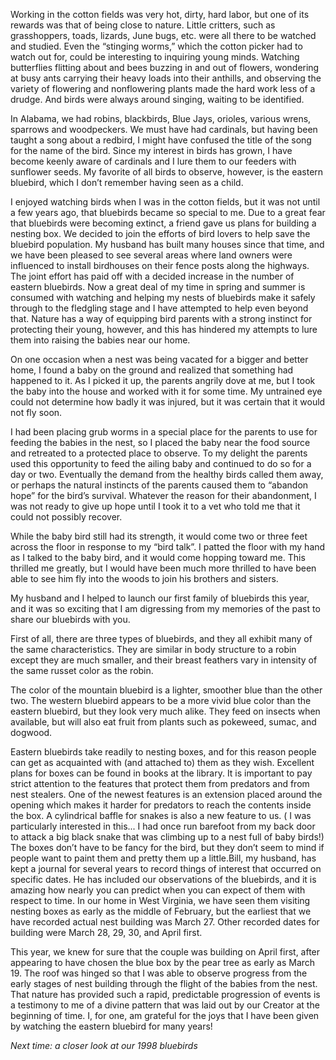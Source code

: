 Working in the cotton fields was very hot, dirty, hard labor, but one of its rewards was that of being close to nature. Little critters, such as grasshoppers, toads, lizards, June bugs, etc. were all there to be watched and studied. Even the “stinging worms,” which the cotton picker had to watch out for, could be interesting to inquiring young minds. Watching butterflies flitting about and bees buzzing in and out of flowers, wondering at busy ants carrying their heavy loads into their anthills, and observing the variety of flowering and nonflowering plants made the hard work less of a drudge. And birds were always around singing, waiting to be identified.

In Alabama, we had robins, blackbirds, Blue Jays, orioles, various wrens, sparrows and woodpeckers. We must have had cardinals, but having been taught a song about a redbird, I might have confused the title of the song for the name of the bird. Since my interest in birds has grown, I have become keenly aware of cardinals and I lure them to our feeders with sunflower seeds. My favorite of all birds to observe, however, is the eastern bluebird, which I don’t remember having seen as a child.

I enjoyed watching birds when I was in the cotton fields, but it was not until a few years ago, that bluebirds became so special to me. Due to a great fear that bluebirds were becoming extinct, a friend gave us plans for building a nesting box. We decided to join the efforts of bird lovers to help save the bluebird population. My husband has built many houses since that time, and we have been pleased to see several areas where land owners were influenced to install birdhouses on their fence posts along the highways. The joint effort has paid off with a decided increase in the number of eastern bluebirds. Now a great deal of my time in spring and summer is consumed with watching and helping my nests of bluebirds make it safely through to the fledgling stage and I have attempted to help even beyond that. Nature has a way of equipping bird parents with a strong instinct for protecting their young, however, and this has hindered my attempts to lure them into raising the babies near our home.

On one occasion when a nest was being vacated for a bigger and better home, I found a baby on the ground and realized that something had happened to it. As I picked it up, the parents angrily dove at me, but I took the baby into the house and worked with it for some time. My untrained eye could not determine how badly it was injured, but it was certain that it would not fly soon.

I had been placing grub worms in a special place for the parents to use for feeding the babies in the nest, so I placed the baby near the food source and retreated to a protected place to observe. To my delight the parents used this opportunity to feed the ailing baby and continued to do so for a day or two. Eventually the demand from the healthy birds called them away, or perhaps the natural instincts of the parents caused them to “abandon hope” for the bird’s survival. Whatever the reason for their abandonment, I was not ready to give up hope until I took it to a vet who told me that it could not possibly recover.

While the baby bird still had its strength, it would come two or three feet across the floor in response to my “bird talk”. I patted the floor with my hand as I talked to the baby bird, and it would come hopping toward me. This thrilled me greatly, but I would have been much more thrilled to have been able to see him fly into the woods to join his brothers and sisters.

My husband and I helped to launch our first family of bluebirds this year, and it was so exciting that I am digressing from my memories of the past to share our bluebirds with you.

First of all, there are three types of bluebirds, and they all exhibit many of the same characteristics. They are similar in body structure to a robin except they are much smaller, and their breast feathers vary in intensity of the same russet color as the robin.

The color of the mountain bluebird is a lighter, smoother blue than the other two. The western bluebird appears to be a more vivid blue color than the eastern bluebird, but they look very much alike. They feed on insects when available, but will also eat fruit from plants such as pokeweed, sumac, and dogwood.

Eastern bluebirds take readily to nesting boxes, and for this reason people can get as acquainted with (and attached to) them as they wish. Excellent plans for boxes can be found in books at the library. It is important to pay strict attention to the features that protect them from predators and from nest stealers. One of the newest features is an extension placed around the opening which makes it harder for predators to reach the contents inside the box. A cylindrical baffle for snakes is also a new feature to us. ( I was particularly interested in this... I had once run barefoot from my back door to attack a big black snake that was climbing up to a nest full of baby birds!) The boxes don’t have to be fancy for the bird, but they don’t seem to mind if people want to paint them and pretty them up a little.Bill, my husband, has kept a journal for several years to record things of interest that occurred on specific dates. He has included our observations of the bluebirds, and it is amazing how nearly you can predict when you can expect of them with respect to time. In our home in West Virginia, we have seen them visiting nesting boxes as early as the middle of February, but the earliest that we have recorded actual nest building was March 27. Other recorded dates for building were March 28, 29, 30, and April first.

This year, we knew for sure that the couple was building on April first, after appearing to have chosen the blue box by the pear tree as early as March 19. The roof was hinged so that I was able to observe progress from the early stages of nest building through the flight of the babies from the nest. That nature has provided such a rapid, predictable progression of events is a testimony to me of a divine pattern that was laid out by our Creator at the beginning of time. I, for one, am grateful for the joys that I have been given by watching the eastern bluebird for many years!

*Next time: a closer look at our 1998 bluebirds*

